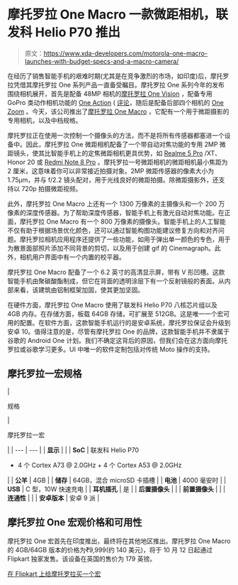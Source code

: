 # 摩托罗拉 One Macro 一款微距相机，联发科 Helio P70 推出

> 原文：<https://www.xda-developers.com/motorola-one-macro-launches-with-budget-specs-and-a-macro-camera/>

在经历了销售智能手机的艰难时期(尤其是在竞争激烈的市场，如印度)后，摩托罗拉凭借其摩托罗拉 One 系列产品一直备受瞩目。摩托罗拉 One 系列今年的发布围绕相机展开，首先是配备 48MP 相机的[摩托罗拉 One Vision](https://www.xda-developers.com/motorola-one-vision-hands-on-review/) ，配备专用 GoPro 类动作相机功能的 [One Action](https://www.xda-developers.com/motorola-one-action-gopro-action-cam-android-one-india/) ( [评论](https://www.xda-developers.com/motorola-one-action-review/)，随后是配备后部四个相机的 [One Zoom](https://www.xda-developers.com/motorola-one-zoom-quad-cameras-announced/) 。今天，该公司推出了[摩托罗拉 One Macro](https://www.xda-developers.com/motorola-one-macro-leak-macro-camera/) ，它配有一个用于微距摄影的专用相机，以及中档规格。

摩托罗拉正在使用一次控制一个摄像头的方法，而不是将所有传感器都塞进一个设备中。因此，摩托罗拉 One 微距相机配备了一个带自动对焦功能的专用 2MP 微距镜头，使其比智能手机上的定焦微距相机更具优势，如 [Realme 5 Pro](https://www.xda-developers.com/realme-5-pro-review/) /XT、Honor 20 或 [Redmi Note 8 Pro](https://www.xda-developers.com/redmi-note-8-pro-europe-launch/) 。摩托罗拉一号微距相机的微距相机最小焦距为 2 厘米，这意味着你可以非常接近拍摄对象。2MP 微距传感器的像素大小为 1.75μm，并与 f/2.2 镜头配对，用于光线良好的微距拍摄。除微距摄影外，还支持以 720p 拍摄微距视频。

此外，摩托罗拉 One Macro 上还有一个 1300 万像素的主摄像头和一个 200 万像素的深度传感器。为了帮助深度传感器，智能手机上有激光自动对焦功能。在正面，摩托罗拉 One Macro 有一个 800 万像素的摄像头。智能手机上的人工智能不仅有助于根据场景优化颜色，还可以通过智能构图功能建议修复方向和对齐问题。摩托罗拉相机应用程序还提供了一些功能，如用于弹出单一颜色的专色，用于为散景面部照片添加不同背景的剪切，以及用于创建 gif 的 Cinemagraph。此外，相机用户界面中有一个内置的校平器。

摩托罗拉 One Macro 配备了一个 6.2 英寸的高清显示屏，带有 V 形凹槽。这款智能手机由聚碳酸酯制成，但它在背面的透明涂层下有一个反射镜般的表面。从内部来看，该建筑由铝制框架加固，使其更加坚固。

在硬件方面，摩托罗拉 One Macro 使用了联发科 Helio P70 八核芯片组以及 4GB 内存。在存储方面，板载 64GB 存储，可扩展至 512GB。这是唯一一个宏可用的配置。在软件方面，这款智能手机运行的是安卓系统，摩托罗拉保证会升级到安卓 10。值得注意的是，尽管有摩托罗拉 One 的品牌，这款智能手机并不隶属于谷歌的 Android One 计划。我们不确定这背后的原因，但我们会在这方面向摩托罗拉或谷歌学习更多。UI 中唯一的软件定制包括对传统 Moto 操作的支持。

## 摩托罗拉一宏规格

| 

规格

 | 

摩托罗拉一宏

 |
| --- | --- |
| **显示** |  |
| **SoC** | 联发科 Helio P70

*   4 个 Cortex A73 @ 2.0GHz + 4 个 Cortex A53 @ 2.0GHz

 |
| **公羊** | 4GB |
| **储存** | 64GB，混合 microSD 卡插槽 |
| **电池** | 4000 毫安时 |
| **USB** | C 型，10W 快速充电 |
| **耳机插孔** | 是 |
| **后置摄像头** |  |
| **前置摄像头** |  |
| **连通性** |  |
| **安卓版本** | 安卓 9 派 |

## 摩托罗拉 One 宏观价格和可用性

摩托罗拉 One 宏首先在印度推出，最终将在其他地区推出。摩托罗拉 One Macro 的 4GB/64GB 版本的价格为₹9,999(约 140 美元)，将于 10 月 12 日起通过 Flipkart 独家发售。该设备在英国的售价为 179 英镑。

[在 Flipkart 上给摩托罗拉买一个宏](https://www.flipkart.com/motorola-one-macro-space-blue-64-gb/p/itm7526902d49b7e)